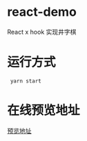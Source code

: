 # react-demo

React x hook 实现井字棋

# 运行方式

```
 yarn start
```

# 在线预览地址

[预览地址](https://takkitang.github.io/Tictactoe/build)